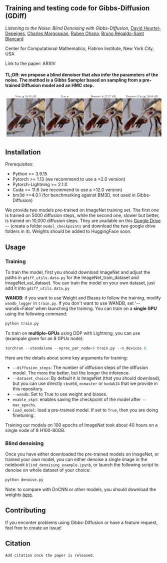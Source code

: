 ## Training and testing code for Gibbs-Diffusion (GDiff)
*Listening to the Noise: Blind Denoising with Gibbs-Diffusion*, [David Heurtel-Depeiges](https://david-heurtel-depeiges.github.io/), [Charles Margossian](https://charlesm93.github.io/), [Ruben Ohana](https://rubenohana.github.io/), [Bruno Régaldo-Saint Blancard](https://users.flatironinstitute.org/~bregaldosaintblancard/)

Center for Computational Mathematics, Flatiron Institute, New York City, USA


Link to the paper: ARXIV


#### TL;DR: we propose a blind denoiser that also infer the parameters of the noise. The method is a Gibbs Sampler based on sampling from a pre-trained Diffusion model and an HMC step.

<p align="center">
<img width="1200px"  src="denoising_example.png">
</p>

## Installation

Prerequisites:

-  Python >= 3.9.15
-  Pytorch >= 1.13 (we recommend to use a >2.0 version)
-  Pytorch-Lightning >= 2.1.0
-  Cuda >= 11.6 (we recommend to use a >12.0 version)
-  bm3d >=4.0.1 (for benchmarking against BM3D, not used in Gibbs-Diffusion)

We provide two models pre-trained on ImageNet training set. The first one is trained on 5000 diffusion steps, while the second one, slower but better, is trained on 10,000 diffusion steps. They are available on this [Google Drive](https://drive.google.com/drive/folders/1E31OXJ9zZM3JzK9bsXsQFzFL16CPPCfN?usp=sharing) -- (create a folder ```model_checkpoints``` and download the two google drive folders in it). Weights should be added to HuggingFace soon.

## Usage

### Training
To train the model, first you should download ImageNet and adjust the paths in ```gdiff_utils.data.py``` for the ImageNet_train_dataset and ImageNet_val_dataset. You can train the model on your own dataset, just add it into ```gdiff_utils.data.py```

**WANDB**: if you want to use Weight and Biases to follow the training, modify `wandb_logger` in `train.py`. If you don't want to use WANDB, set '--wandb=False' when launching the training.
You can train on a **single GPU** using the following command:
```python
python train.py
```

To train on **multiple-GPUs** using DDP with Lightning, you can use (exampale given for an 8 GPUs node):
```python
torchrun --standalone --nproc_per_node=8 train.py --n_devices 8
```

Here are the details about some key arguments for training:
- `--diffusion_steps`: The number of diffusion steps of the diffusion model. The more the better, but the longer the inference.
- `--dataset_choice`: By default it is ImageNet (that you should download), but you can use directly `cbsd68`, `mcmaster` or `kodak24` that we provide in this repository.
- `--wandb`: Set to True to use weight and biases.
- `enable_ckpt`: enables saving the checkpoint of the model after `--max_epochs`.
- `load_model`: load a pre-trained model. If set to `True`, then you are doing finetuning.

Training our models on 100 epochs of ImageNet took about 40 hours on a single node of 8 H100-80GB.

### Blind denoising
Once you have either downloaded the pre-trained models on ImageNet, or trained your own model, you can either denoise a single image in the notebook `blind_denoising_example.ipynb`, or launch the following script to denoise on whole dataset of your choice:
```python
python denoise.py
```
Note: to compare with DnCNN or other models, you should download the weights [here](https://github.com/cszn/KAIR/tree/master/model_zoo).


## Contributing
If you enconter problems using Gibbs-Diffusion or have a feature request, feel free to create an issue!

## Citation
```
Add citation once the paper is released.
```


